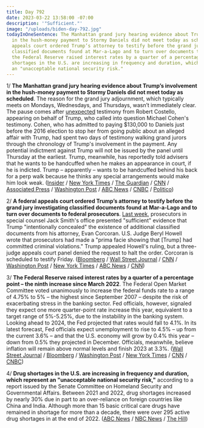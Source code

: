 ```yaml
---
title: Day 792
date: 2023-03-22 13:58:00 -07:00
description: '"Sufficient."'
image: "/uploads/biden-day-792.jpg"
todayInOneSentence: The Manhattan grand jury hearing evidence about Trump’s involvement
  in the hush-money payment to Stormy Daniels did not meet today as scheduled; a federal
  appeals court ordered Trump’s attorney to testify before the grand jury investigating
  classified documents found at Mar-a-Lago and to turn over documents to federal prosecutors;
  the Federal Reserve raised interest rates by a quarter of a percentage point; drug
  shortages in the U.S. are increasing in frequency and duration, which represent
  an "unacceptable national security risk."
---
```


1/ **The Manhattan grand jury hearing evidence about Trump’s involvement in the hush-money payment to Stormy Daniels did not meet today as scheduled**. The reason for the grand jury adjournment, which typically meets on Mondays, Wednesdays, and Thursdays, wasn’t immediately clear. The pause comes after [unexpected](https://www.cnn.com/2023/03/20/politics/michael-cohen-robert-costello-manhattan-grand-jury/index.html) testimony from Robert Costello, appearing on behalf of Trump, who called into question Michael Cohen's testimony. Cohen, who has admitted to paying $130,000 to Daniels just before the 2016 election to stop her from going public about an alleged affair with Trump, had spent two days of testimony walking grand jurors through the chronology of Trump's involvement in the payment. Any potential indictment against Trump will not be issued by the panel until Thursday at the earliest. Trump, meanwhile, has reportedly told advisers that he wants to be handcuffed when he makes an appearance in court, if he is indicted. Trump – apparently – wants to be handcuffed behind his back for a perp walk because he thinks any special arrangements would make him look weak. ([Insider](https://www.businessinsider.com/trump-indictment-hush-money-grand-jury-cancelled-wednesday-sources-2023-3?op=1) / [New York Times](https://www.nytimes.com/2023/03/22/nyregion/trump-grand-jury-delay.html) / [The Guardian](https://www.theguardian.com/us-news/2023/mar/22/trump-wants-to-be-handcuffed-for-court-appearance-in-stormy-daniels-case-sources-say) / [CNN](https://www.cnn.com/2023/03/22/politics/legal-drama-surrounding-trump-reaches-a-fever-pitch) / [Associated Press](https://apnews.com/article/trump-stormy-daniels-hush-money-grand-jury-7f3b3a8da083a8fcd98986c5c6a3bab1) / [Washington Post](https://www.washingtonpost.com/national-security/2023/03/22/trump-grand-jury-new-york/) / [ABC News](https://abcnews.go.com/US/live-updates/trump-charges/?id=97888515) / [CNBC](https://www.cnbc.com/2023/03/22/trump-grand-jury-live-updates-awaiting-indictment-in-porn-star-payoff.html) / [Politico](https://www.politico.com/news/2023/03/22/trump-grand-jury-called-off-for-wednesday-00088306))

2/ **A federal appeals court ordered Trump’s attorney to testify before the grand jury investigating classified documents found at Mar-a-Lago and to turn over documents to federal prosecutors**. [Last week](https://whatthefuckjusthappenedtoday.com/2023/03/20/day-790/#4-a-federal-judge-ordered-trump%E2%80%99s-at), prosecutors in special counsel Jack Smith's office presented "sufficient" evidence that Trump "intentionally concealed" the existence of additional classified documents from his attorney, Evan Corcoran. U.S. Judge Beryl Howell wrote that prosecutors had made a "prima facie showing that \[Trump\] had committed criminal violations." Trump appealed Howell's ruling, but a three-judge appeals court panel denied the request to halt the order. Corcoran is scheduled to testify Friday. ([Bloomberg](https://www.bloomberg.com/news/articles/2023-03-22/trump-attorney-ordered-to-turn-over-documents-to-special-counsel?sref=MIBMEEoj) / [Wall Street Journal](https://www.wsj.com/articles/special-counsel-tells-judge-trump-likely-misled-lawyers-on-documents-6030c73c?mod=djemalertNEWS) / [CNN](https://www.cnn.com/2023/03/22/politics/evan-corcoran-trump-lawyer-appeals-court/) / [Washington Post](https://www.washingtonpost.com/national-security/2023/03/22/trump-appeal-lawyer-classified-documents/) / [New York Times](https://www.nytimes.com/2023/03/22/us/politics/trump-lawyer-classified-documents-investigation.html) / [ABC News](https://abcnews.go.com/US/sources-special-counsel-claims-trump-deliberately-misled-attorneys/story?id=98024191) / [CNN](https://www.cnn.com/2023/03/21/politics/corcoran-trump-testimony))

3/ **The Federal Reserve raised interest rates by a quarter of a percentage point – the ninth increase since March 2022**. The Federal Open Market Committee voted unanimously to increase the federal funds rate to a range of 4.75% to 5% – the highest since September 2007 – despite the risk of exacerbating stress in the banking sector. Fed officials, however, signaled they expect one more quarter-point rate increase this year, equivalent to a target range of 5%-5.25%, due to the instability in the banking system. Looking ahead to 2024, the Fed projected that rates would fall to 4.1%. In its latest forecast, Fed officials expect unemployment to rise to 4.5% – up from the current 3.6% – and that the U.S. economy will grow by 0.4% this year – down from 0.5% they projected in December. Officials, meanwhile, believe inflation will remain above normal levels and finish 2023 at 3.3%. ([Wall Street Journal](https://www.wsj.com/articles/fed-raises-rates-but-nods-to-greater-uncertainty-after-banking-stress-6ae9316f) / [Bloomberg](https://www.bloomberg.com/news/articles/2023-03-22/fed-hikes-quarter-point-signals-it-still-expects-higher-rates?sref=MIBMEEoj) / [Washington Post](https://www.washingtonpost.com/business/2023/03/22/fed-rate-hike-svb/) / [New York Times](https://www.nytimes.com/live/2023/03/22/business/fed-interest-rates) / [CNN](https://www.cnn.com/2023/03/22/economy/federal-reserve-meeting-march/index.html) / [CNBC](https://www.cnbc.com/2023/03/22/fed-rate-hike-decision-march-2023.html))

4/ **Drug shortages in the U.S. are increasing in frequency and duration, which represent an "unacceptable national security risk,"** according to a report issued by the Senate Committee on Homeland Security and Governmental Affairs. Between 2021 and 2022, drug shortages increased by nearly 30% due in part to an over-reliance on foreign countries like China and India. Although more than 15 basic critical care drugs have remained in shortage for more than a decade, there were over 295 active drug shortages in at the end of 2022. ([ABC News](https://abcnews.go.com/Politics/patients-health-care-providers-face-shortages-critical-drugs/story?id=98018805) / [NBC News](https://www.nbcnews.com/politics/congress/drug-shortages-are-rising-pose-national-security-risk-new-report-warns-rcna75959) / [The Hill](https://thehill.com/policy/healthcare/3912156-rising-drug-shortages-pose-national-security-threat-senate-panel-says/))